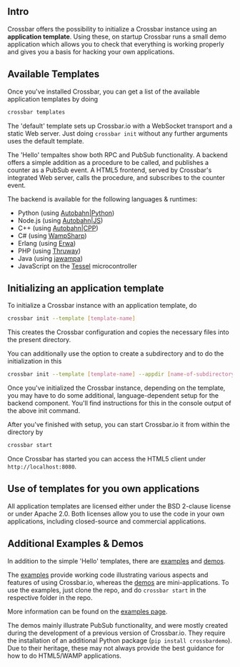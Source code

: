 ## Intro

Crossbar offers the possibility to initialize a Crossbar instance using an **application template**. Using these, on startup Crossbar runs a small demo application which allows you to check that everything is working properly and gives you a basis for hacking your own applications. 

## Available Templates

Once you've installed Crossbar, you can get a list of the available application templates by doing

```sh
crossbar templates
```

The 'default' template sets up Crossbar.io with a WebSocket transport and a static Web server. Just doing `crossbar init` without any further arguments uses the default template.

The 'Hello' tempaltes show both RPC and PubSub functionality. A backend offers a simple addition as a procedure to be called, and publishes a counter as a PubSub event. A HTML5 frontend, served by Crossbar's integrated Web server, calls the procedure, and subscribes to the counter event.

The backend is available for the following languages & runtimes:

* Python (using [Autobahn|Python](http://autobahn.ws/python))
* Node.js (using [Autobahn|JS](http://autobahn.ws/js))
* C++ (using [Autobahn|CPP](http://autobahn.ws/cpp))
* C# (using [WampSharp](https://github.com/Code-Sharp/WampSharp))
* Erlang (using [Erwa](https://github.com/bwegh/erwa))
* PHP (using [Thruway](https://github.com/voryx/Thruway))
* Java (using [jawampa](https://github.com/Matthias247/jawampa))
* JavaScript on the [Tessel](https://tessel.io/) microcontroller

## Initializing an application template

To initialize a Crossbar instance with an application template, do

```sh
crossbar init --template [template-name]
```

This creates the Crossbar configuration and copies the necessary files into the present directory. 

You can additionally use the option to create a subdirectory and to do the initialization in this

```sh
crossbar init --template [template-name] --appdir [name-of-subdirectory]
```

Once you've initialized the Crossbar instance, depending on the template, you may have to do some additional, language-dependent setup for the backend component. You'll find instructions for this in the console output of the above init command.

After you've finished with setup, you can start Crossbar.io it from within the directory by

```sh
crossbar start
```

Once Crossbar has started you can access the HTML5 client under `http://localhost:8080`.


## Use of templates for you own applications

All application templates are licensed either under the BSD 2-clause license or under Apache 2.0. Both licenses allow you to use the code in your own applications, including closed-source and commercial applications.


## Additional Examples & Demos

In addition to the simple 'Hello' templates, there are [examples](https://github.com/crossbario/crossbarexamples) and [demos](https://github.com/crossbario/crossbardemo).

The [examples](https://github.com/crossbario/crossbarexamples) provide working code illustrating various aspects and features of using Crossbar.io, whereas the [demos](https://github.com/crossbario/crossbardemo) are mini-applications. To use the examples, just clone the repo, and do `crossbar start` in the respective folder in the repo.

More information can be found on the [examples page](Examples).

The demos mainly illustrate PubSub functionality, and were mostly created during the development of a previous version of Crossbar.io. They require the installation of an additional Python package (`pip install crossbardemo`). Due to their heritage, these may not always provide the best guidance for how to do HTML5/WAMP applications.




